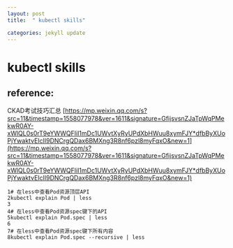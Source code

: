 ```yaml
---
layout: post
title:  " kubectl skills"

categories: jekyll update
---
```


# kubectl skills



## reference:
CKAD考试技巧汇总
[https://mp.weixin.qq.com/s?src=11&timestamp=1558077978&ver=1611&signature=GfijsvsnZJaTpWqPMekwR0AY-xWlQL0s0rT9eYWWQFliI1mDc1UWvtXyRyUPdXbHWuu8xymFJY*dfbByXUoPjYwaktvEIclI9DNCrgQDax6BMXng3R8nf6pzl8myFqxO&new=1](https://mp.weixin.qq.com/s?src=11&timestamp=1558077978&ver=1611&signature=GfijsvsnZJaTpWqPMekwR0AY-xWlQL0s0rT9eYWWQFliI1mDc1UWvtXyRyUPdXbHWuu8xymFJY*dfbByXUoPjYwaktvEIclI9DNCrgQDax6BMXng3R8nf6pzl8myFqxO&new=1)





```
1# 在less中查看Pod资源顶层API
2kubectl explain Pod | less
3
4# 在less中查看Pod资源spec键下的API
5kubectl explain Pod.spec | less
6
7# 在less中查看Pod资源spec键下所有内容
8kubectl explain Pod.spec --recursive | less
```




